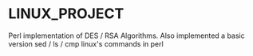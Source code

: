# LINUX_PROJECT
Perl implementation of DES / RSA Algorithms. Also implemented a basic version sed / ls / cmp linux's commands in perl
